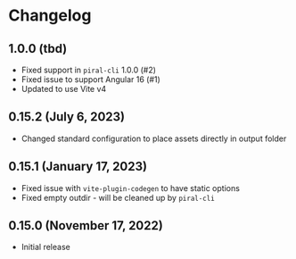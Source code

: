 # Changelog

## 1.0.0 (tbd)

- Fixed support in `piral-cli` 1.0.0 (#2)
- Fixed issue to support Angular 16 (#1)
- Updated to use Vite v4

## 0.15.2 (July 6, 2023)

- Changed standard configuration to place assets directly in output folder

## 0.15.1 (January 17, 2023)

- Fixed issue with `vite-plugin-codegen` to have static options
- Fixed empty outdir - will be cleaned up by `piral-cli`

## 0.15.0 (November 17, 2022)

- Initial release
